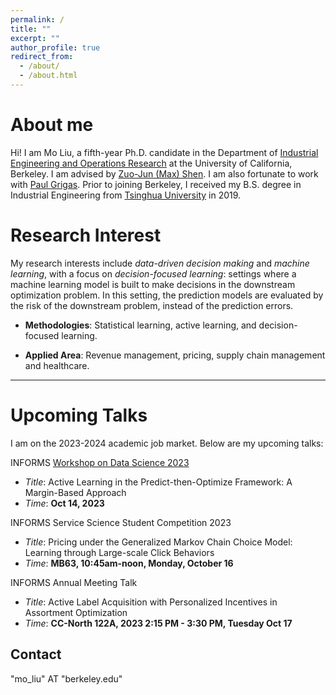 ```yaml
---
permalink: /
title: ""
excerpt: ""
author_profile: true
redirect_from: 
  - /about/
  - /about.html
---
```


About me
======

Hi! I am Mo Liu, a fifth-year Ph.D. candidate in the Department of [Industrial Engineering and Operations Research](https://ieor.berkeley.edu/) at the University of California, Berkeley. I am advised by [Zuo-Jun (Max) Shen](https://shen.ieor.berkeley.edu/). I am also fortunate to work with [Paul Grigas](https://grigas.ieor.berkeley.edu/). Prior to joining Berkeley, I received my B.S. degree in Industrial Engineering from [Tsinghua University](https://www.tsinghua.edu.cn/en/) in 2019.


Research Interest
======

My research interests include _data-driven decision making_ and _machine learning_, with a focus on _decision-focused learning_: settings where a machine learning model is built to make decisions in the downstream optimization problem. In this setting, the prediction models are evaluated by the risk of the downstream problem, instead of the prediction errors. 

* **Methodologies**:
  Statistical learning, active learning, and decision-focused learning.

* **Applied Area**:
  Revenue management, pricing, supply chain management and healthcare.

------

Upcoming Talks
======

I am on the 2023-2024 academic job market. Below are my upcoming talks:
 


INFORMS [Workshop on Data Science 2023](https://sites.google.com/view/data-science-2023/)
  * _Title_: Active Learning in the Predict-then-Optimize Framework: A Margin-Based Approach
  * _Time_: **Oct 14, 2023**

INFORMS Service Science Student Competition 2023
  * _Title_: Pricing under the Generalized Markov Chain Choice Model: Learning through Large-scale Click Behaviors
  * _Time_: **MB63, 10:45am-noon, Monday, October 16**

INFORMS Annual Meeting Talk
  * _Title_: Active Label Acquisition with Personalized Incentives in Assortment Optimization 
  * _Time_: **CC-North 122A, 2023 2:15 PM - 3:30 PM, Tuesday Oct 17**



Contact
------
"mo_liu" AT "berkeley.edu"
